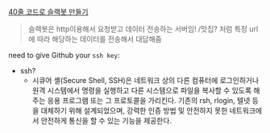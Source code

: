 [40줄 코드로 슬랙봇 만들기](https://mager.co/how-to-write-a-slackbot-in-40-lines-of-code-52cf0c4fcf42#.bzatq6eec)

>   슬랙봇은 http이용해서 요청받고 데이터 전송하는 서버임! /맛집? 처럼 특정 url에 따라 해당하는 데이터를 전송해서 대답해줌

 need to give Github your `ssh key`:
 - ssh?
     + 시큐어 셸(Secure Shell, SSH)은 네트워크 상의 다른 컴퓨터에 로그인하거나 원격 시스템에서 명령을 실행하고 다른 시스템으로 파일을 복사할 수 있도록 해 주는 응용 프로그램 또는 그 프로토콜을 가리킨다. 기존의 rsh, rlogin, 텔넷 등을 대체하기 위해 설계되었으며, 강력한 인증 방법 및 안전하지 못한 네트워크에서 안전하게 통신을 할 수 있는 기능을 제공한다.
